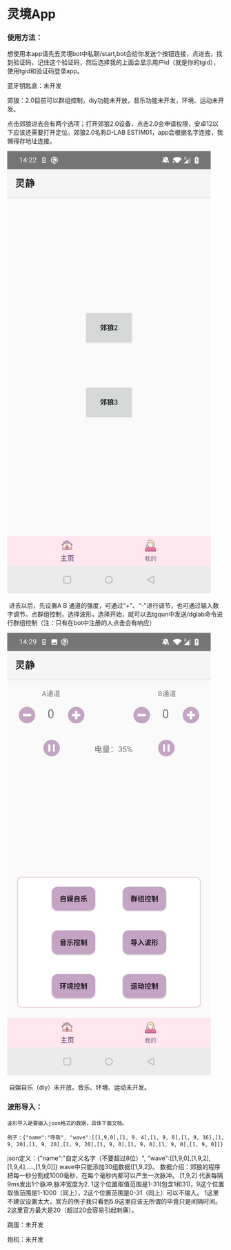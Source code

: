 # 灵境App



### 使用方法：

​	想使用本app请先去灵境bot中私聊/start,bot会给你发送个按钮连接，点进去，找到验证码，记住这个验证码，然后选择我的上面会显示用户id（就是你的tgid），使用tgid和验证码登录app。



蓝牙钥匙盒：未开发

郊狼：2.0目前可以群组控制，diy功能未开放，音乐功能未开发，环境、运动未开发。

​	点击郊狼进去会有两个选项；打开郊狼2.0设备，点击2.0会申请权限，安卓12以下应该还需要打开定位。郊狼2.0名称D-LAB ESTIM01，app会根据名字连接，我懒得存地址连接。

![20241107142329.jpg](images%2F20241107142329.jpg)

​    进去以后，先设置A B 通道的强度，可通过“+”、“-”进行调节，也可通过输入数字调节。点群组控制，选择波形，选择开始，就可以去tgqun中发送/dglab命令进行群组控制（注：只有在bot中注册的人点击会有响应）


![20241107142958.jpg](images%2F20241107142958.jpg)

​   自娱自乐（diy）未开放。音乐、环境、运动未开发。

### 波形导入：
    波形导入是要输入json格式的数据，具体下面文档。

    例子：{"name":"呼吸", "wave":[[1,9,0],[1, 9, 4],[1, 9, 8],[1, 9, 16],[1, 9, 20],[1, 9, 20],[1, 9, 20],[1, 9, 0],[1, 9, 0],[1, 9, 0],[1, 9, 0]]}


json定义：{"name":"自定义名字（不要超过8位）", "wave":[[1,9,0],[1,9,2],[1,9,4],....,[1,9,0]]}
        wave中只能添加30组数据([1,9,2])。
        数据介绍：郊狼的程序把每一秒分割成1000毫秒，在每个毫秒内都可以产生一次脉冲。
        [1,9,2]  代表每隔9ms发出1个脉冲,脉冲宽度为2.
        1这个位置取值范围是1-31(包含1和31)，9这个位置取值范围是1-1000（同上），2这个位置范围是0-31（同上）可以不输入。
        1这里不建议设置太大，官方的例子我只看到5.9这里应该无所谓的毕竟只是间隔时间。2这里官方最大是20（超过20会容易引起刺痛）。



跳蛋：未开发

炮机：未开发



